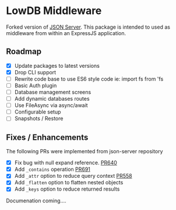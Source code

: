 # LowDB Middleware

Forked version of [JSON Server](https://github.com/typicode/json-server). This package is intended to used as middleware from within an ExpressJS application.

## Roadmap

- [x] Update packages to latest versions
- [x] Drop CLI support
- [ ] Rewrite code base to use ES6 style code ie: import fs from 'fs
- [ ] Basic Auth plugin
- [ ] Database management screens
- [ ] Add dynamic databases routes
- [ ] Use FileAsync via async/await 
- [ ] Configurable setup
- [ ] Snapshots / Restore

## Fixes / Enhancements 

The following PRs were implemented from json-server repository

- [x] Fix bug with null expand reference. [PR640](https://github.com/typicode/json-server/pull/640/commits)
- [x] Add `_contains` operation [PR691](https://github.com/typicode/json-server/pull/691/commits)
- [x] Add `_attr` option to reduce query context [PR558](https://github.com/typicode/json-server/pull/558/commits)
- [x] Add `_flatten` option to flatten nested objects
- [x] Add `_keys` option to reduce returned results

Documenation coming....
